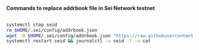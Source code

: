 ##
**Commands to replace addrbook file in Sei Network testnet**
##

```sh
systemctl stop seid
rm $HOME/.sei/config/addrbook.json 
wget -O $HOME/.sei/config/addrbook.json "https://raw.githubusercontent.com/Firstcomes/Cosmos-manuals/main/Sei/addrbook.json"
systemctl restart seid && journalctl -u seid -f -o cat
```
